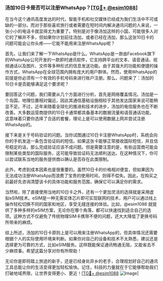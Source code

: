 ### 汤加10日卡是否可以注册WhatsApp？[[TG💪+ @esim1088](https://t.me/s/esim1088)]

在当今这个通讯高度发达的时代，智能手机和社交媒体已经成为我们生活中不可或缺的一部分。而对于那些喜欢旅行或者需要在短时间内解决通讯问题的人来说，一张小小的电话卡就显得尤为重要了。特别是对于像汤加这样的小国，可能很多人对它的了解并不多，但如果你计划前往汤加，或者已经在汤加，那么这张10日卡的问题可能会让你头疼——它能不能用来注册WhatsApp呢？

首先，让我们来了解一下WhatsApp是什么。WhatsApp是一款由Facebook旗下的WhatsApp公司开发的一款即时通讯软件，它支持跨平台的文本、语音通话、视频通话以及图片、文件等多种形式的信息发送功能。由于其强大的功能和便捷的操作方式，WhatsApp在全球范围内拥有庞大的用户群体。然而，使用WhatsApp的前提是你必须有一个有效的手机号码来进行账户注册。那么，问题来了：汤加的10日卡是否能够满足这个要求呢？

要回答这个问题，我们需要从几个方面进行分析。首先是网络覆盖情况。汤加是一个岛国，地理位置相对偏远，因此其通信基础设施相较于其他发达国家来说可能稍显不足。不过，近年来随着全球化的推进和技术的进步，汤加的电信服务也在不断改善。大多数运营商提供的10日卡通常都具备基本的数据流量和语音通话功能，这意味着只要你选择了合适的套餐，理论上是可以使用数据上网并尝试注册WhatsApp的。

接下来是关于号码验证的问题。当你试图通过10日卡注册WhatsApp时，系统会向你的手机发送一条包含验证码的短信。如果这张卡能够正常接收国际短信，并且信号稳定的话，那么完成验证应该不成问题。但是需要注意的是，有些运营商可能会限制某些类型的国际服务，这可能导致验证码无法顺利送达。在这种情况下，你可以尝试联系当地的服务提供商以确认是否存在此类限制。

此外，考虑到成本因素也是很重要的。虽然10日卡的价格相对便宜，但如果因为无法成功注册WhatsApp而浪费了宝贵的使用时间，则得不偿失。因此，在购买之前最好先咨询清楚该卡的具体功能和服务范围，确保它可以满足你的需求。

当然啦，除了直接使用当地的10日卡之外，还有一个更加灵活的选择就是采用虚拟eSIM技术。eSIM是一种无需实体芯片即可实现联网的技术，用户可以通过线上操作轻松切换不同的国家和地区，享受无缝连接的体验。比如，@esim1088 就提供了多种多样的eSIM方案，无论你在哪个角落，都可以快速找到适合自己的选项。这种方式不仅避免了传统物理SIM卡携带不便的问题，还大大降低了更换号码所带来的麻烦。

综上所述，汤加的10日卡原则上是可以用来注册WhatsApp的，但具体情况还需要根据个人的实际使用环境来判断。如果你对自己的设备和技术不太熟悉，建议还是选择更为可靠的方式，比如eSIM服务。这样既能保证通讯畅通无阻，又能省去不少麻烦事。希望这篇分享对你有所帮助！

无论你是即将踏上旅途的新手，还是已经身处异乡的老手，合理规划好自己的通讯工具总能让你的生活变得更加轻松愉快。记住，科技的力量就在于它能够帮助我们打破地域界限，让世界变得更小、更近！[[TG💪+ @esim1088](https://t.me/s/esim1088) ![Image](https://i.postimg.cc/4NQfJmqS/Snipaste-2025-05-13-00-14-12.png)]